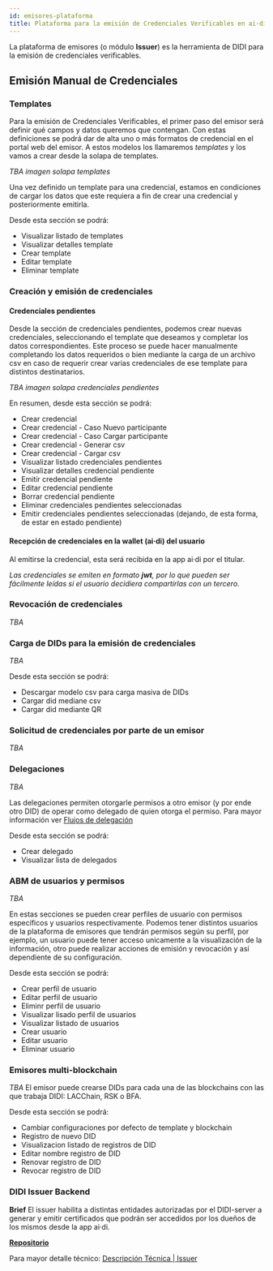 ```yaml
---
id: emisores-plataforma
title: Plataforma para la emisión de Credenciales Verificables en ai·di
---
```


La plataforma de emisores (o módulo **Issuer**) es la herramienta de DIDI para la emisión de credenciales verificables.

<!-- ## Login y logout -->

## Emisión Manual de Credenciales
### Templates
Para la emisión de Credenciales Verificables, el primer paso del emisor será definir qué campos y datos queremos que contengan. Con estas definiciones se podrá dar de alta uno o más formatos de credencial en el portal web del emisor. A estos modelos los llamaremos *templates* y los vamos a crear desde la solapa de templates.

*TBA imagen solapa templates*

Una vez definido un template para una credencial, estamos en condiciones de cargar los datos que este requiera a fin de crear una credencial y posteriormente emitirla.

Desde esta sección se podrá:
* Visualizar listado de templates				
* Visualizar detalles template				
* Crear template				
* Editar template			
* Eliminar template

### Creación y emisión de credenciales

#### Credenciales pendientes
Desde la sección de credenciales pendientes, podemos crear nuevas credenciales, seleccionando el template que deseamos y completar los datos correspondientes. Este proceso se puede hacer manualmente completando los datos requeridos o bien mediante la carga de un archivo csv en caso de requerir crear varias credenciales de ese template para distintos destinatarios.

*TBA imagen solapa credenciales pendientes*

En resumen, desde esta sección se podrá:
* Crear credencial				
* Crear credencial - Caso Nuevo participante			
* Crear credencial - Caso Cargar participante			
* Crear credencial - Generar csv				
* Crear credencial - Cargar csv				
* Visualizar listado credenciales pendientes
* Visualizar detalles credencial pendiente				
* Emitir credencial pendiente
* Editar credencial pendiente				
* Borrar credencial pendiente				
* Eliminar credenciales pendientes seleccionadas				
* Emitir credenciales pendientes seleccionadas (dejando, de esta forma, de estar en estado pendiente)

#### Recepción de credenciales en la wallet (ai·di) del usuario
Al emitirse la credencial, esta será recibida en la app ai·di por el titular.

_Las credenciales se emiten en formato **jwt**, por lo que pueden ser fácilmente leídas si el usuario decidiera compartirlas con un tercero._

### Revocación de credenciales
*TBA*

### Carga de DIDs para la emisión de credenciales
*TBA*

Desde esta sección se podrá:
* Descargar modelo csv para carga masiva de DIDs				
* Cargar did mediane csv	
* Cargar did mediante QR

### Solicitud de credenciales por parte de un emisor
*TBA*

### Delegaciones
*TBA*

Las delegaciones permiten otorgarle permisos a otro emisor (y por ende otro DID) de operar como delegado de quien otorga el permiso.
Para mayor información ver [Flujos de delegación](../developers/solucion/descripcion-tecnica/delegation)

Desde esta sección se podrá:
* Crear delegado
* Visualizar lista de delegados

### ABM de usuarios y permisos
*TBA*

En estas secciones se pueden crear perfiles de usuario con permisos específicos y usuarios respectivamente.
Podemos tener distintos usuarios de la plataforma de emisores que tendrán permisos según su perfil, por ejemplo, un usuario puede tener acceso unicamente a la visualización de la información, otro puede realizar acciones de emisión y revocación y así dependiente de su configuración.

Desde esta sección se podrá:
* Crear perfil de usuario
* Editar perfil de usuario
* Eliminr perfil de usuario
* Visualizar lisado perfil de usuarios
* Visualizar listado de usuarios
* Crear usuario
* Editar usuario
* Eliminar usuario

### Emisores multi-blockchain
*TBA*
El emisor puede crearse DIDs para cada una de las blockchains con las que trabaja DIDI: LACChain, RSK o BFA.

Desde esta sección se podrá:
* Cambiar configuraciones por defecto de template y blockchain			
* Registro de nuevo DID
* Visualizacion listado de registros de DID
* Editar nombre registro de DID
* Renovar registro de DID				
* Revocar registro de DID

### DIDI Issuer Backend
**Brief**
El issuer habilita a distintas entidades autorizadas por el DIDI-server a generar y emitir certificados que podrán ser accedidos por los dueños de los mismos desde la app ai·di.

[**Repositorio**](https://github.com/ong-bitcoin-argentina/DIDI-SSI-Issuer-Module)

Para mayor detalle técnico: [Descripción Técnica | Issuer](../developers/solucion/descripcion-tecnica/arquitectura-issuer)
<!--stackedit_data:
eyJoaXN0b3J5IjpbODEwNzgzNzQxLC0yMTA0ODA0ODg3XX0=
-->